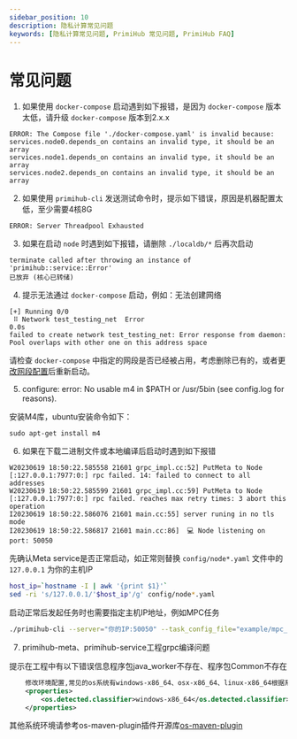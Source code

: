 ```yaml
---
sidebar_position: 10
description: 隐私计算常见问题
keywords: [隐私计算常见问题, PrimiHub 常见问题, PrimiHub FAQ]
---
```


# 常见问题

1. 如果使用 `docker-compose` 启动遇到如下报错，是因为 `docker-compose` 版本太低，请升级 `docker-compose` 版本到2.x.x

```shell
ERROR: The Compose file './docker-compose.yaml' is invalid because:
services.node0.depends_on contains an invalid type, it should be an array
services.node1.depends_on contains an invalid type, it should be an array
services.node2.depends_on contains an invalid type, it should be an array
```

2. 如果使用 `primihub-cli` 发送测试命令时，提示如下错误，原因是机器配置太低，至少需要4核8G

```shell
ERROR: Server Threadpool Exhausted
```

3. 如果在启动 `node` 时遇到如下报错，请删除 `./localdb/*` 后再次启动

```shell
terminate called after throwing an instance of 'primihub::service::Error'
已放弃 (核心已转储)
```

4. 提示无法通过 `docker-compose` 启动，例如：无法创建网络

```shell
[+] Running 0/0
 ⠿ Network test_testing_net  Error                                                                                                    0.0s
failed to create network test_testing_net: Error response from daemon: Pool overlaps with other one on this address space
```

请检查 `docker-compose` 中指定的网段是否已经被占用，考虑删除已有的，或者更[改网段配置](https://docs.docker.com/compose/networking/)后重新启动。

5. configure: error: No usable m4 in $PATH or /usr/5bin (see config.log for reasons).

安装M4库，ubuntu安装命令如下：

```shell
sudo apt-get install m4
```

6. 如果在下载二进制文件或本地编译后启动时遇到如下报错

```shell
W20230619 18:50:22.585558 21601 grpc_impl.cc:52] PutMeta to Node [:127.0.0.1:7977:0:] rpc failed. 14: failed to connect to all addresses
W20230619 18:50:22.585599 21601 grpc_impl.cc:59] PutMeta to Node [:127.0.0.1:7977:0:] rpc failed. reaches max retry times: 3 abort this operation
I20230619 18:50:22.586076 21601 main.cc:55] server runing in no tls mode
I20230619 18:50:22.586817 21601 main.cc:86]  💻 Node listening on port: 50050
```

先确认Meta service是否正常启动，如正常则替换 `config/node*.yaml` 文件中的 `127.0.0.1` 为你的主机IP

```bash
host_ip=`hostname -I | awk '{print $1}'`
sed -ri 's/127.0.0.1/'$host_ip'/g' config/node*.yaml
```

启动正常后发起任务时也需要指定主机IP地址，例如MPC任务

```bash
./primihub-cli --server="你的IP:50050" --task_config_file="example/mpc_lr_task_conf.json"
```

7. primihub-meta、primihub-service工程grpc编译问题

提示在工程中有以下错误信息程序包java_worker不存在、程序包Common不存在

```xml
    修改环境配置,常见的os系统有windows-x86_64、osx-x86_64、linux-x86_64根据系统更换下面的value即可
    <properties>
        <os.detected.classifier>windows-x86_64</os.detected.classifier>
    </properties>
```

其他系统环境请参考os-maven-plugin插件开源库[os-maven-plugin](https://github.com/trustin/os-maven-plugin)
